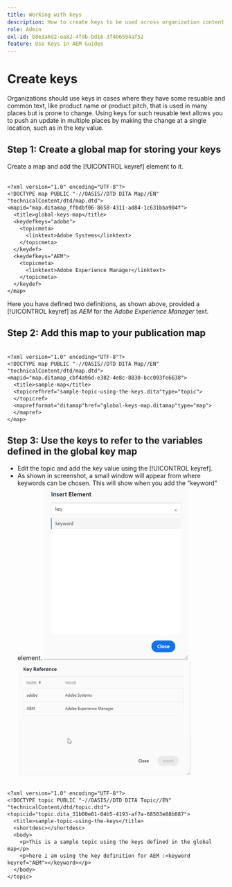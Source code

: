 ```yaml
---
title: Working with keys
description: How to create keys to be used across organization content
role: Admin
exl-id: b8e3a6d2-ea82-4fdb-bd16-3f4b6594af52
feature: Use Keys in AEM Guides
---
```

# Create keys 

Organizations should use keys in cases where they have some resuable and common text, like product name or product pitch, that is used in many places but is prone to change. Using keys for such reusable text allows you to push an update in multiple places by making the change at a single location, such as in the key value.

## Step 1: Create a global map for storing your keys

Create a map and add the [!UICONTROL keyref] element to it.

```

<?xml version="1.0" encoding="UTF-8"?>
<!DOCTYPE map PUBLIC "-//OASIS//DTD DITA Map//EN" "technicalContent/dtd/map.dtd">
<mapid="map.ditamap_ffbdbf06-8658-4311-ad84-1c631bba904f">
  <title>global-keys-map</title>
  <keydefkeys="adobe">
    <topicmeta>
      <linktext>Adobe Systems</linktext>
    </topicmeta>
  </keydef>
  <keydefkeys="AEM">
    <topicmeta>
      <linktext>Adobe Experience Manager</linktext>
    </topicmeta>
  </keydef>
</map>

```

Here you have defined two definitions, as shown above, provided a [!UICONTROL keyref] as _AEM_ for the _Adobe Experience Manager_ text.

## Step 2: Add this map to your publication map

```

<?xml version="1.0" encoding="UTF-8"?>
<!DOCTYPE map PUBLIC "-//OASIS//DTD DITA Map//EN" "technicalContent/dtd/map.dtd">
<mapid="map.ditamap_cbf4a96d-e382-4e8c-8830-bcc093fe6638">
  <title>sample-map</title>
  <topicrefhref="sample-topic-using-the-keys.dita"type="topic">
  </topicref>
  <maprefformat="ditamap"href="global-keys-map.ditamap"type="map">
  </mapref>
</map>

```

## Step 3: Use the keys to refer to the variables defined in the global key map

+ Edit the topic and add the key value using the [!UICONTROL keyref].
+ As shown in screenshot, a small window will appear from where keywords can be chosen. This will show when you add the "keyword" element.
![Insert Element](assets/insert_element.png)
![Key Ref](assets/key_ref.png)

```

<?xml version="1.0" encoding="UTF-8"?>
<!DOCTYPE topic PUBLIC "-//OASIS//DTD DITA Topic//EN" "technicalContent/dtd/topic.dtd">
<topicid="topic.dita_31b00e61-04b5-4193-af7a-68503e88b087">
  <title>sample-topic-using-the-keys</title>
  <shortdesc></shortdesc>
  <body>
    <p>This is a sample topic using the keys defined in the global map</p>
    <p>here i am using the key definition for AEM :<keyword keyref="AEM"></keyword></p>
  </body>
</topic>

```

